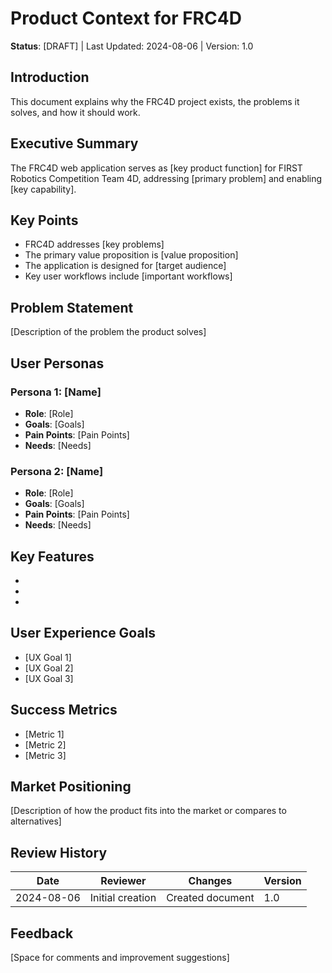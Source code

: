 # Product Context for FRC4D

**Status**: [DRAFT] | Last Updated: 2024-08-06 | Version: 1.0

## Introduction
This document explains why the FRC4D project exists, the problems it solves, and how it should work.

## Executive Summary
The FRC4D web application serves as [key product function] for FIRST Robotics Competition Team 4D, addressing [primary problem] and enabling [key capability].

## Key Points
- FRC4D addresses [key problems] 
- The primary value proposition is [value proposition]
- The application is designed for [target audience]
- Key user workflows include [important workflows]

## Problem Statement
[Description of the problem the product solves]

## User Personas

### Persona 1: [Name]
- **Role**: [Role]
- **Goals**: [Goals]
- **Pain Points**: [Pain Points]
- **Needs**: [Needs]

### Persona 2: [Name]
- **Role**: [Role]
- **Goals**: [Goals]
- **Pain Points**: [Pain Points]
- **Needs**: [Needs]

## Key Features
- [Feature 1]: [Description]
- [Feature 2]: [Description]
- [Feature 3]: [Description]

## User Experience Goals
- [UX Goal 1]
- [UX Goal 2]
- [UX Goal 3]

## Success Metrics
- [Metric 1]
- [Metric 2]
- [Metric 3]

## Market Positioning
[Description of how the product fits into the market or compares to alternatives]

## Review History
| Date | Reviewer | Changes | Version |
|------|----------|---------|---------|
| 2024-08-06 | Initial creation | Created document | 1.0 |

## Feedback
[Space for comments and improvement suggestions]